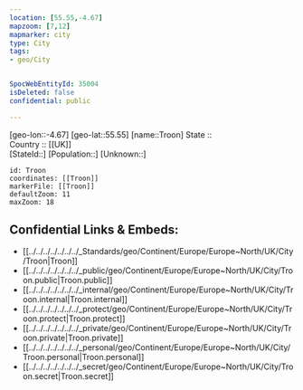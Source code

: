 ```yaml
---
location: [55.55,-4.67] 
mapzoom: [7,12] 
mapmarker: city 
type: City
tags:
- geo/City


SpocWebEntityId: 35004
isDeleted: false
confidential: public

---
```

[geo-lon::-4.67] 
[geo-lat::55.55] 
[name::Troon] 
State ::  
Country :: [[UK]]  
[StateId::] 
[Population::] 
[Unknown::] 


```leaflet
id: Troon
coordinates: [[Troon]] 
markerFile: [[Troon]] 
defaultZoom: 11 
maxZoom: 18
```


## Confidential Links & Embeds: 
- [[../../../../../../../_Standards/geo/Continent/Europe/Europe~North/UK/City/Troon|Troon]] 
- [[../../../../../../../_public/geo/Continent/Europe/Europe~North/UK/City/Troon.public|Troon.public]] 
- [[../../../../../../../_internal/geo/Continent/Europe/Europe~North/UK/City/Troon.internal|Troon.internal]] 
- [[../../../../../../../_protect/geo/Continent/Europe/Europe~North/UK/City/Troon.protect|Troon.protect]] 
- [[../../../../../../../_private/geo/Continent/Europe/Europe~North/UK/City/Troon.private|Troon.private]] 
- [[../../../../../../../_personal/geo/Continent/Europe/Europe~North/UK/City/Troon.personal|Troon.personal]] 
- [[../../../../../../../_secret/geo/Continent/Europe/Europe~North/UK/City/Troon.secret|Troon.secret]] 
